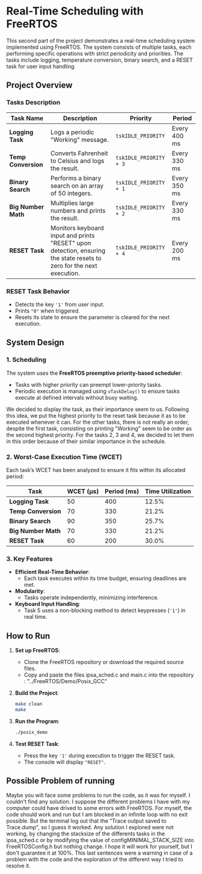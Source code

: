 # Real-Time Scheduling with FreeRTOS

This second part of the project demonstrates a real-time scheduling system implemented using FreeRTOS. The system consists of multiple tasks, each performing specific operations with strict periodicity and priorities. The tasks include logging, temperature conversion, binary search, and a RESET task for user input handling.

## Project Overview

### Tasks Description
| **Task Name**       | **Description**                                                   | **Priority**       | **Period**             |
|----------------------|------------------------------------------------------------------|--------------------|------------------------|
| **Logging Task**     | Logs a periodic "Working" message.                               | `tskIDLE_PRIORITY` | Every 400 ms           |
| **Temp Conversion**  | Converts Fahrenheit to Celsius and logs the result.             | `tskIDLE_PRIORITY + 3` | Every 330 ms       |
| **Binary Search**    | Performs a binary search on an array of 50 integers.            | `tskIDLE_PRIORITY + 1` | Every 350 ms       |
| **Big Number Math**  | Multiplies large numbers and prints the result.                 | `tskIDLE_PRIORITY + 2` | Every 330 ms       |
| **RESET Task**       | Monitors keyboard input and prints "RESET" upon detection, ensuring the state resets to zero for the next execution. | `tskIDLE_PRIORITY + 4` | Every 200 ms       |

### RESET Task Behavior
- Detects the key `'1'` from user input.
- Prints `"0"` when triggered.
- Resets its state to ensure the parameter is cleared for the next execution.

## System Design

### 1. Scheduling
The system uses the **FreeRTOS preemptive priority-based scheduler**:
- Tasks with higher priority can preempt lower-priority tasks.
- Periodic execution is managed using `vTaskDelay()` to ensure tasks execute at defined intervals without busy waiting.

We decided to display the task, as their importance seem to us. Following this idea, we put the highest priority to the reset task because it as to be executed whenever it can.
For the other tasks, there is not really an order, despite the first task, consisting on printing "Working" seem to be order as the second highest priority.
For the tasks 2, 3 and 4, we decided to let them in this order because of their similar importance in the schedule.

### 2. Worst-Case Execution Time (WCET)
Each task’s WCET has been analyzed to ensure it fits within its allocated period:

| **Task**            | **WCET (µs)**   | **Period (ms)**   | **Time Utilization** |
|----------------------|----------------|-------------------|-----------------------|
| **Logging Task**     | 50             | 400               | 12.5%                |
| **Temp Conversion**  | 70             | 330               | 21.2%                |
| **Binary Search**    | 90             | 350               | 25.7%                |
| **Big Number Math**  | 70             | 330               | 21.2%                |
| **RESET Task**       | 60             | 200               | 30.0%                |

### 3. Key Features
- **Efficient Real-Time Behavior**:
  - Each task executes within its time budget, ensuring deadlines are met.
- **Modularity**:
  - Tasks operate independently, minimizing interference.
- **Keyboard Input Handling**:
  - Task 5 uses a non-blocking method to detect keypresses (`'1'`) in real time.

## How to Run

1. **Set up FreeRTOS**:
   - Clone the FreeRTOS repository or download the required source files.
   - Copy and paste the files ipsa_sched.c and main.c into the repository :
     "../FreeRTOS/Demo/Posix_GCC"

2. **Build the Project**:
   ```bash
   make clean
   make
   ```

3. **Run the Program**:
   ```bash
   ./posix_demo
   ```

4. **Test RESET Task**:
   - Press the key `'1'` during execution to trigger the RESET task.
   - The console will display `"RESET"`.
  
## Possible Problem of running
Maybe you will face some problems to run the code, as it was for myself. I couldn't find any solution. 
I suppose the different problems I have with my computer could have drived to some errors with FreeRTOS. For myself, the code should work and run but I am blocked in an infinite loop with no exit possible.
But the terminal log out that the "Trace output saved to Trace.dump", so I guess it worked. Any solution I explored were not working, by changing the stacksize of the differents tasks in the ipsa_sched.c
or by modifying the value of configMINIMAL_STACK_SIZE into FreeRTOSConfig.h but nothing change. I hope it will work for yourself, but I don't guarantee it at 100%.
This last sentences were a warning in case of a problem with the code and the exploration of the different way I tried to resolve it.


